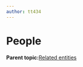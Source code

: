 ```yaml
---
author: tt434
---
```


# People

**Parent topic:**[Related entities](../concepts/related_entities.md)

